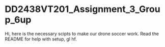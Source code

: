 # DD2438VT201_Assignment_3_Group_6up
Hi, here is the necessary scipts to make our drone soccer work. Read the README for help with setup, gl hf.

